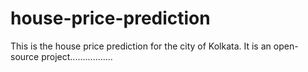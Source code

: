 # house-price-prediction

This is the house price prediction for the city of Kolkata. It is an open-source project.................
